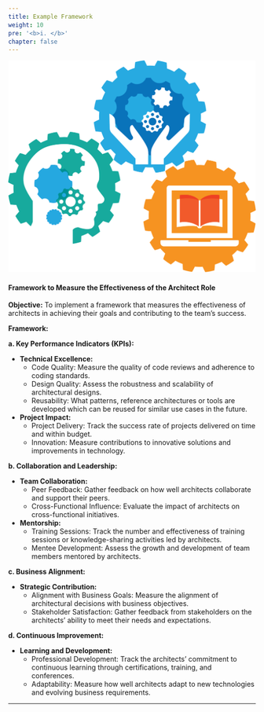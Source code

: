 ```yaml
---
title: Example Framework
weight: 10
pre: '<b>i. </b>'
chapter: false
---
```


![Framework](images/framework.png)

#### Framework to Measure the Effectiveness of the Architect Role


**Objective:**
To implement a framework that measures the effectiveness of architects in achieving their goals and contributing to the team’s success.

**Framework:**

**a. Key Performance Indicators (KPIs):**
- **Technical Excellence:**
  - Code Quality: Measure the quality of code reviews and adherence to coding standards.
  - Design Quality: Assess the robustness and scalability of architectural designs.
  - Reusability: What patterns, reference architectures or tools are developed which can be reused for similar use cases in the future.
- **Project Impact:**
  - Project Delivery: Track the success rate of projects delivered on time and within budget.
  - Innovation: Measure contributions to innovative solutions and improvements in technology.

**b. Collaboration and Leadership:**
- **Team Collaboration:**
  - Peer Feedback: Gather feedback on how well architects collaborate and support their peers.
  - Cross-Functional Influence: Evaluate the impact of architects on cross-functional initiatives.
- **Mentorship:**
  - Training Sessions: Track the number and effectiveness of training sessions or knowledge-sharing activities led by architects.
  - Mentee Development: Assess the growth and development of team members mentored by architects.

**c. Business Alignment:**
- **Strategic Contribution:**
  - Alignment with Business Goals: Measure the alignment of architectural decisions with business objectives.
  - Stakeholder Satisfaction: Gather feedback from stakeholders on the architects’ ability to meet their needs and expectations.

**d. Continuous Improvement:**
- **Learning and Development:**
  - Professional Development: Track the architects’ commitment to continuous learning through certifications, training, and conferences.
  - Adaptability: Measure how well architects adapt to new technologies and evolving business requirements.

---

